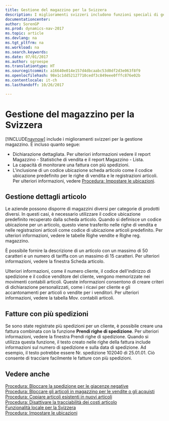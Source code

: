 ```yaml
---
title: Gestione del magazzino per la Svizzera
description: I miglioramenti svizzeri includono funzioni speciali di gestione magazzino.
documentationcenter: 
author: SorenGP
ms.prod: dynamics-nav-2017
ms.topic: article
ms.devlang: na
ms.tgt_pltfrm: na
ms.workload: na
ms.search.keywords: 
ms.date: 07/01/2017
ms.author: sgroespe
ms.translationtype: HT
ms.sourcegitcommit: a16640e014e157d4dbcaabc53d0df2d3e063f8f9
ms.openlocfilehash: 98e1c1dd52127710cedf3c849eee0fffc876e02b
ms.contentlocale: it-ch
ms.lasthandoff: 10/26/2017

---
```

# <a name="swiss-inventory-management"></a>Gestione del magazzino per la Svizzera
[!INCLUDE[navnow](../../includes/navnow_md.md)] include i miglioramenti svizzeri per la gestione magazzino. È incluso quanto segue:  

- Dichiarazione dettagliata.  Per ulteriori informazioni vedere il report Magazzino - Statistiche di vendita e il report Magazzino - Lista.  
- La capacità di monitorare una fattura con più spedizioni.  
- L'inclusione di un codice ubicazione scheda articolo come il codice ubicazione predefinito per le righe di vendita e le registrazioni articoli. Per ulteriori informazioni, vedere [Procedura: Impostare le ubicazioni](../../inventory-how-setup-locations.md). 

## <a name="managing-item-details"></a>Gestione dettagli articolo  
Le aziende possono disporre di magazzini diversi per categorie di prodotti diversi. In questi casi, è necessario utilizzare il codice ubicazione predefinito recuperato dalla scheda articolo. Quando si definisce un codice ubicazione per un articolo, questo viene trasferito nelle righe di vendita e nelle registrazioni articoli come codice di ubicazione articoli predefinito. Per ulteriori informazioni, vedere le tabelle Righe vendite e Righe reg. magazzino.  

È possibile fornire la descrizione di un articolo con un massimo di 50 caratteri e un numero di tariffa con un massimo di 15 caratteri. Per ulteriori informazioni, vedere la finestra Scheda articolo.  

Ulteriori informazioni, come il numero cliente, il codice dell'indirizzo di spedizione e il codice venditore del cliente, vengono memorizzate nei movimenti contabili articoli. Queste informazioni consentono di creare criteri di dichiarazione personalizzati, come i ricavi per cliente e gli accantonamenti per articoli o vendite per i venditori. Per ulteriori informazioni, vedere la tabella Mov. contabili articoli.  

## <a name="invoices-with-multiple-shipments"></a>Fatture con più spedizioni  
Se sono state registrate più spedizioni per un cliente, è possibile creare una fattura combinata con la funzione **Prendi righe di spedizione**. Per ulteriori informazioni, vedere la finestra Prendi righe di spedizione. Quando si utilizza questa funzione, il testo creato nelle righe della fattura include informazioni sul numero di spedizione e sulla data di spedizione. Ad esempio, il testo potrebbe essere Nr. spedizione 102040 di 25.01.01. Ciò consente di tracciare facilmente le fatture con più spedizioni.  

## <a name="see-also"></a>Vedere anche  
 [Procedura: Bloccare la spedizione per le giacenze negative](how-to-block-shipment-for-negative-inventory.md)   
 [Procedura: Bloccare gli articoli in magazzino per le vendite o gli acquisti](how-to-block-inventory-items-for-sales-or-purchases.md)   
 [Procedura: Copiare articoli esistenti in nuovi articoli](how-to-copy-existing-items-to-new-items.md)   
 [Procedura: Disattivare la tracciabilità dei costi articolo](how-to-deactivate-item-cost-tracking.md)   
 [Funzionalità locale per la Svizzera](switzerland-local-functionality.md)   
 [Procedura: Impostare le ubicazioni](../../inventory-how-setup-locations.md)

